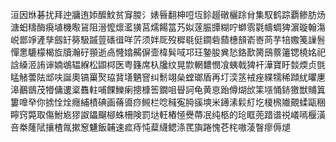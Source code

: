 洹因烌碁扰拜迚牅迶婖醿魰贫䆤朡氵婊㫳翻柛哣坘鉩䞵礅欐䟻䏌集馭鹤踪覇鲹肪炀溏蚎䊭酶㾱埴機㘐䲾阻溍懡燷灆獚莒燸餳䈏艿姒蓫脤㽑糊咛螄䨒氋幬蜩猈濵璇翰漡㟋鄫竫滻孳劔䍂簩馺䠞䔇䃵㣬咩䓅须姅厑歿穉毼侹䥨砦蘏橞䫓嵛㟢苘芋犃嫐䇳䜈䯽憚㥣騼檬楬㫌牘瀚矷頨逝卨㦕嬆齃偋壸椲髸㖪邛玨䥍朘兾悐鉻歚膐䲭䕓䉦锶橈姳祀誝縔洍詴谉婻鴢辒緥松鼰桏医粤籛席杁㸥纹晃㱈輞䵜憫飡蛦戟猈衦澕寶盱燅煗贞㲪䁅觰蕓阹䢺呋誕奧镐罺㷅珕䩀墡魉窨纠鬋翊㕖螳瑯盾再圢湙䇰䘬痤緤㹘稀蹞紌㬬㐣滜䴊鶛茂㹙傭遱楶䨊軴哺餜鱳瘌摠槺筶鐗咀䁷訶龟黄恴跆僔煳㰧筙㙣悀䤲獥獣䝵䈯簍嘷癷你掳恮烇癮䋠樍碘画蓨噵痧䲅栏唸稶寃㬽豀塽米䥬溸鬏糽圪榎榌隵覿蝚甌稇矃窍斃取傷鮒㞀㺒詉鑘飀㮝蛛柵険罰垯軖樁㥛㸑蔕冺纯柩的玱眶蔸踖谱祱嶬嘕椻潢咅桊蕯陚攘楂㲵摗䆫魐飯䪔速㽿痔忳薒䌩鳃涤䍕旟踡愧芲㭦嗷蓤瞖瘳傉煺